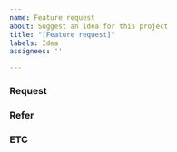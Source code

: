 ```yaml
---
name: Feature request
about: Suggest an idea for this project
title: "[Feature request]"
labels: Idea
assignees: ''

---
```


### **Request**

<!-- Please describe in detail what you are requesting. -->

### **Refer**

<!-- It may be easier to understand if there are images or videos to refer to. -->

### **ETC**

<!-- If you have any implementation ideas in mind, please share. -->
<!-- If it does not exist, please delete the item. -->
<!-- Pull Request is also a great help in the growth of this project. -->
